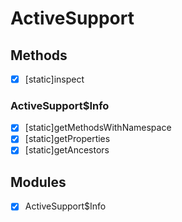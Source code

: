 # ActiveSupport

## Methods

- [x] [static]inspect

### ActiveSupport$Info

- [x] [static]getMethodsWithNamespace
- [x] [static]getProperties
- [x] [static]getAncestors

## Modules

- [x] ActiveSupport$Info
